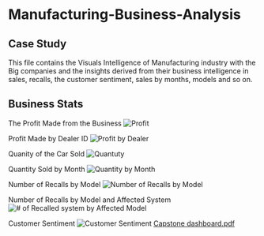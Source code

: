 # Manufacturing-Business-Analysis


## Case Study 
This file contains the Visuals Intelligence of Manufacturing industry with the Big companies and the insights derived from their business intelligence in sales, recalls, the customer sentiment, sales by months, models and so on.
## Business Stats 
The Profit Made from the Business 
![Profit](https://user-images.githubusercontent.com/97398702/202904821-459879bf-ee12-4790-a4e5-a76f6c2daf20.png)

Profit Made by Dealer ID 
![Profit by Dealer](https://user-images.githubusercontent.com/97398702/202910965-f3bce37b-a8b6-44e6-afec-03d3ed1135c5.png)

Quanity of the Car Sold
![Quantuty](https://user-images.githubusercontent.com/97398702/202910988-e2b52b2e-6342-4420-a900-45b9c523e0dc.png)

Quantity Sold by Month 
![Quantity by Month](https://user-images.githubusercontent.com/97398702/202911291-8256626d-adf4-480a-8c06-71131b9c0d03.png)

Number of Recalls by Model
![Number of Recalls by Model](https://user-images.githubusercontent.com/97398702/202911343-68682610-32cf-4b3b-b27a-9d6255a8b4b4.png)

Number of Recalls by Model and Affected System 
![# of Recalled system by Affected Model](https://user-images.githubusercontent.com/97398702/202911383-c7229210-a377-46b9-a979-3cf61b2d11e9.png)

Customer Sentiment 
![Customer Sentiment](https://user-images.githubusercontent.com/97398702/202911410-f7ba4e30-f6d6-4c19-876a-870794c277f4.png)
[Capstone dashboard.pdf](https://github.com/AbdulAfeez001/Manufacturing-Business-Analysis/files/10096008/Capstone.dashboard.pdf)


